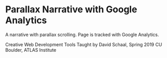 # Parallax Narrative with Google Analytics

A narrative with parallax scrolling. Page is tracked with Google Analytics.

Creative Web Development Tools
Taught by David Schaal, Spring 2019
CU Boulder, ATLAS Institute

